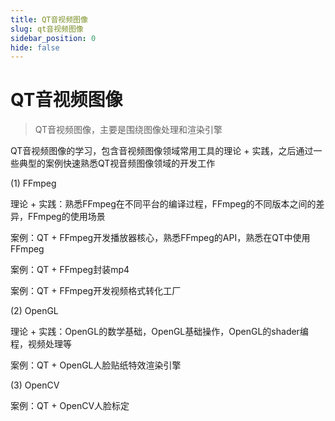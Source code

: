 ```yaml
---
title: QT音视频图像
slug: qt音视频图像
sidebar_position: 0
hide: false
---
```



# QT音视频图像

> QT音视频图像，主要是围绕图像处理和渲染引擎

QT音视频图像的学习，包含音视频图像领域常用工具的理论 + 实践，之后通过一些典型的案例快速熟悉QT视音频图像领域的开发工作

(1) FFmpeg

理论 + 实践：熟悉FFmpeg在不同平台的编译过程，FFmpeg的不同版本之间的差异，FFmpeg的使用场景

案例：QT + FFmpeg开发播放器核心，熟悉FFmpeg的API，熟悉在QT中使用FFmpeg

案例：QT + FFmpeg封装mp4

案例：QT + FFmpeg开发视频格式转化工厂

(2) OpenGL

理论 + 实践：OpenGL的数学基础，OpenGL基础操作，OpenGL的shader编程，视频处理等

案例：QT + OpenGL人脸贴纸特效渲染引擎

(3) OpenCV

案例：QT + OpenCV人脸标定

